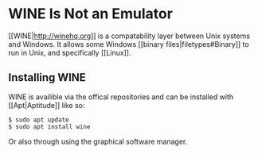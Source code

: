 # WINE Is Not an Emulator

[[WINE|http://winehq.org]] is a compatability layer between Unix systems and Windows. It allows some Windows [[binary files|filetypes#Binary]] to run in Unix, and specifically [[Linux]].

## Installing WINE

WINE is availible via the offical repositories and can be installed with [[Apt|Aptitude]] like so:

```
$ sudo apt update
$ sudo apt install wine
```

Or also through using the graphical software manager.



